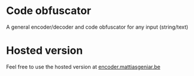 # Code obfuscator
A general encoder/decoder and code obfuscator for any input (string/text)

# Hosted version
Feel free to use the hosted version at [encoder.mattiasgeniar.be](http://encoder.mattiasgeniar.be/)
